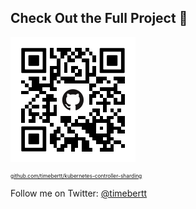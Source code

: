 ## Check Out the Full Project 🙌

![GitHub Repository](../assets/qr-code-repo.svg)
<!-- .element: class="r-stretch" -->

<div style="font-size: 60%;">

[github.com/timebertt/kubernetes-controller-sharding](https://github.com/timebertt/kubernetes-controller-sharding)

</div>

Follow me on Twitter: [@timebertt](https://twitter.com/timebertt)
